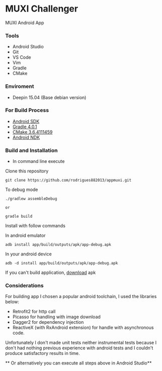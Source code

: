 # MUXI Challenger  #

MUXI Android App

### Tools ###

* Android Studio
* Git
* VS Code
* Vim
* Gradle
* CMake

### Enviroment ###

* Deepin 15.04 (Base debian version)

### For Build Process ###

* [Android SDK](https://developer.android.com/studio/index.html?hl=pt-br)
* [Gradle 4.0.1](https://gradle.org/install/)
* [CMake 3.6.4111459](https://cmake.org/download/)
* [Android NDK](https://developer.android.com/ndk/guides/setup.html?hl=pt-br)

### Build and Installation ###

* In command line execute

Clone this repository

    git clone https://github.com/rodrigues882013/appmuxi.git

To debug mode

    ./gradlew assembleDebug

    or

    gradle build

Install with follow commands

In android emulator

    adb install app/build/outputs/apk/app-debug.apk

In your android device

    adb -d install app/build/outputs/apk/app-debug.apk


If you can't build application, [download](https://drive.google.com/open?id=0BzG_Ts3_SqdeLWNBdDNuQ0YwX2s) apk 

### Considerations ###

For building app I chosen a popular android toolchain, I used the libraries below:
 
* Retrofit2 for http call
* Picasso for handling with image download
* Dagger2 for dependency injection
* ReactiveX (with RxAndroid extension) for handle with asynchronous code.

Unfortunately I don't made unit tests neither instrumental tests because I don't had nothing previous experience with android tests and I couldn't produce satisfactory results in time.  



** Or alternatively you can execute all steps above in Android Studio**

